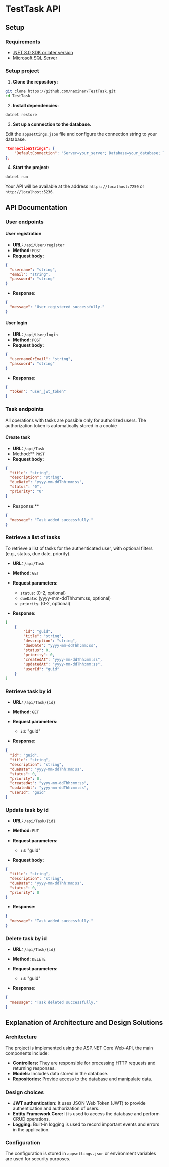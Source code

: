 # TestTask API

## Setup

### Requirements

- [.NET 8.0 SDK or later version](https://dotnet.microsoft.com/download/dotnet)
- [Microsoft SQL Server](https://www.microsoft.com/en-us/sql-server/sql-server-downloads)

### Setup project

1. **Clone the repository:**

```bash
git clone https://github.com/naxiner/TestTask.git
cd TestTask
```

2. **Install dependencies:**

```bash
dotnet restore
```

3. **Set up a connection to the database.**

  Edit the `appsettings.json` file and configure the connection string to your database.

```json
"ConnectionStrings": {
	"DefaultConnection": "Server=your_server; Database=your_database; Trusted_Connection=True; TrustServerCertificate=True"
},
```

4. **Start the project:**

```bash
dotnet run
```

Your API will be available at the address `https://localhost:7250` or `http://localhost:5236`.

## API Documentation

### User endpoints
#### User registration

- **URL:** `/api/User/register`
- **Method:** `POST`
- **Request body:** 

```json
{
  "username": "string",
  "email": "string",
  "password": "string"
}
```

- **Response:**

```json
{
  "message": "User registered successfully."
}
```

#### User login

- **URL:** `/api/User/login`
- **Method:** `POST`
- **Request body:** 

```json
{
  "usernameOrEmail": "string",
  "password": "string"
}
```

- **Response:**

```json
{
  "token": "user_jwt_token"
}
```

### Task endpoints

All operations with tasks are possible only for authorized users. The authorization token is automatically stored in a cookie
#### Create task

- **URL:** `/api/Task`
- Method:** `POST`
- **Request body:** 

```json
{
  "title": "string",
  "description": "string",
  "dueDate": "yyyy-mm-ddThh:mm:ss",
  "status": "0",
  "priority": "0"
}
```

- Response:**
  
```json
{
  "message": "Task added successfully."
}
```

### Retrieve a list of tasks

To retrieve a list of tasks for the authenticated user, with optional filters (e.g., status, due date, priority).

- **URL:** `/api/Task`
- **Method:** `GET`
- **Request parameters:** 

    - `status`: (0-2, optional)
    - `dueDate`: (yyyy-mm-ddThh:mm:ss, optional)
    - `priority`: (0-2, optional)

- **Response:**

```json
[
	{
		"id": "guid",
		"title": "string",
		"description": "string",
		"dueDate": "yyyy-mm-ddThh:mm:ss",
		"status": 0,
		"priority": 0,
		"createdAt": "yyyy-mm-ddThh:mm:ss",
		"updatedAt": "yyyy-mm-ddThh:mm:ss",
		"userId": "guid"
	}
]
```

### Retrieve task by id

- **URL:** `/api/Task/{id}`
- **Method:** `GET`
- **Request parameters:** 

	- `id`: "guid"

- **Response:**
  
```json
{
  "id": "guid",
  "title": "string",
  "description": "string",
  "dueDate": "yyyy-mm-ddThh:mm:ss",
  "status": 0,
  "priority": 0,
  "createdAt": "yyyy-mm-ddThh:mm:ss",
  "updatedAt": "yyyy-mm-ddThh:mm:ss",
  "userId": "guid"
}
```

### Update task by id

- **URL:** `/api/Task/{id}`
- **Method:** `PUT`
- **Request parameters:** 

	- `id`: "guid"

- **Request body:** 

```json
{
  "title": "string",
  "description": "string",
  "dueDate": "yyyy-mm-ddThh:mm:ss",
  "status": 0,
  "priority": 0
}
```

- **Response:**
  
```json
{
  "message": "Task added successfully."
}
```

### Delete task by id

- **URL:** `/api/Task/{id}`
- **Method:** `DELETE`
- **Request parameters:** 

	- `id`: "guid"

- **Response:**
  
```json
{
  "message": "Task deleted successfully."
}
```

## Explanation of Architecture and Design Solutions

### Architecture

The project is implemented using the ASP.NET Core Web-API, the main components include:

- **Controllers:** They are responsible for processing HTTP requests and returning responses.
- **Models:** Includes data stored in the database.
- **Repositories:** Provide access to the database and manipulate data.

### Design choices

- **JWT authentication:** It uses JSON Web Token (JWT) to provide authentication and authorization of users.
- **Entity Framework Core:** It is used to access the database and perform CRUD operations.
- **Logging:** Built-in logging is used to record important events and errors in the application.

### Configuration

The configuration is stored in `appsettings.json` or environment variables are used for security purposes.
